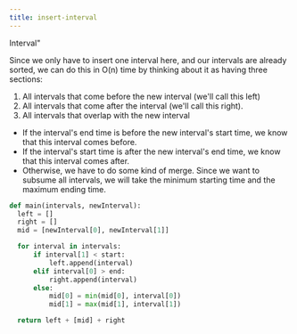 ```yaml
---
title: insert-interval
---
```


Interval\"

Since we only have to insert one interval here, and our intervals are
already sorted, we can do this in O(n) time by thinking about it as
having three sections:

1.  All intervals that come before the new interval (we\'ll call this
    left)
2.  All intervals that come after the interval (we\'ll call this right).
3.  All intervals that overlap with the new interval

- If the interval\'s end time is before the new interval\'s start
  time, we know that this interval comes before.
- If the interval\'s start time is after the new interval\'s end time,
  we know that this interval comes after.
- Otherwise, we have to do some kind of merge. Since we want to
  subsume all intervals, we will take the minimum starting time and
  the maximum ending time.

```py
def main(intervals, newInterval):
  left = []
  right = []
  mid = [newInterval[0], newInterval[1]]

  for interval in intervals:
      if interval[1] < start:
          left.append(interval)
      elif interval[0] > end:
          right.append(interval)
      else:
          mid[0] = min(mid[0], interval[0])
          mid[1] = max(mid[1], interval[1])

  return left + [mid] + right
```
